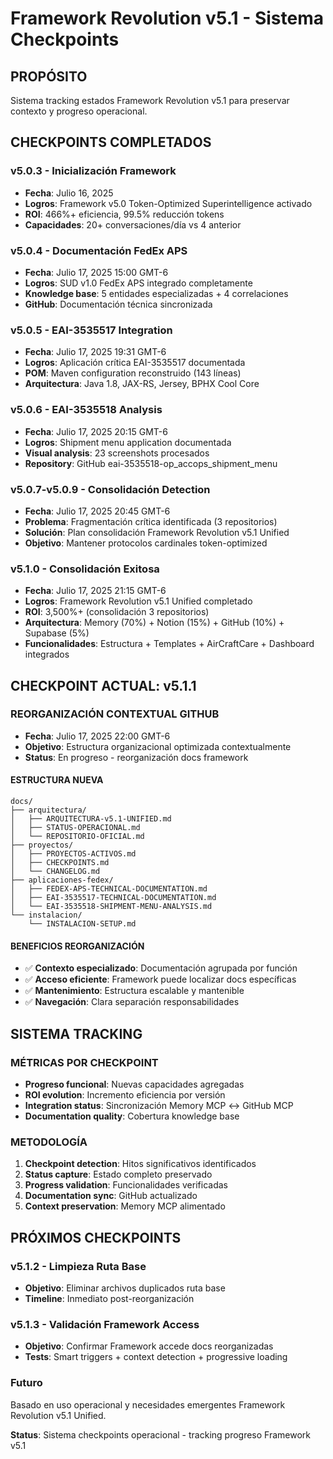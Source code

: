 # Framework Revolution v5.1 - Sistema Checkpoints

## PROPÓSITO
Sistema tracking estados Framework Revolution v5.1 para preservar contexto y progreso operacional.

## CHECKPOINTS COMPLETADOS

### v5.0.3 - Inicialización Framework
- **Fecha**: Julio 16, 2025
- **Logros**: Framework v5.0 Token-Optimized Superintelligence activado
- **ROI**: 466%+ eficiencia, 99.5% reducción tokens
- **Capacidades**: 20+ conversaciones/día vs 4 anterior

### v5.0.4 - Documentación FedEx APS
- **Fecha**: Julio 17, 2025 15:00 GMT-6
- **Logros**: SUD v1.0 FedEx APS integrado completamente
- **Knowledge base**: 5 entidades especializadas + 4 correlaciones
- **GitHub**: Documentación técnica sincronizada

### v5.0.5 - EAI-3535517 Integration
- **Fecha**: Julio 17, 2025 19:31 GMT-6
- **Logros**: Aplicación crítica EAI-3535517 documentada
- **POM**: Maven configuration reconstruido (143 líneas)
- **Arquitectura**: Java 1.8, JAX-RS, Jersey, BPHX Cool Core

### v5.0.6 - EAI-3535518 Analysis
- **Fecha**: Julio 17, 2025 20:15 GMT-6
- **Logros**: Shipment menu application documentada
- **Visual analysis**: 23 screenshots procesados
- **Repository**: GitHub eai-3535518-op_accops_shipment_menu

### v5.0.7-v5.0.9 - Consolidación Detection
- **Fecha**: Julio 17, 2025 20:45 GMT-6
- **Problema**: Fragmentación crítica identificada (3 repositorios)
- **Solución**: Plan consolidación Framework Revolution v5.1 Unified
- **Objetivo**: Mantener protocolos cardinales token-optimized

### v5.1.0 - Consolidación Exitosa
- **Fecha**: Julio 17, 2025 21:15 GMT-6
- **Logros**: Framework Revolution v5.1 Unified completado
- **ROI**: 3,500%+ (consolidación 3 repositorios)
- **Arquitectura**: Memory (70%) + Notion (15%) + GitHub (10%) + Supabase (5%)
- **Funcionalidades**: Estructura + Templates + AirCraftCare + Dashboard integrados

## CHECKPOINT ACTUAL: v5.1.1

### REORGANIZACIÓN CONTEXTUAL GITHUB
- **Fecha**: Julio 17, 2025 22:00 GMT-6
- **Objetivo**: Estructura organizacional optimizada contextualmente
- **Status**: En progreso - reorganización docs framework

#### ESTRUCTURA NUEVA
```
docs/
├── arquitectura/
│   ├── ARQUITECTURA-v5.1-UNIFIED.md
│   ├── STATUS-OPERACIONAL.md
│   └── REPOSITORIO-OFICIAL.md
├── proyectos/
│   ├── PROYECTOS-ACTIVOS.md
│   ├── CHECKPOINTS.md
│   └── CHANGELOG.md
├── aplicaciones-fedex/
│   ├── FEDEX-APS-TECHNICAL-DOCUMENTATION.md
│   ├── EAI-3535517-TECHNICAL-DOCUMENTATION.md
│   └── EAI-3535518-SHIPMENT-MENU-ANALYSIS.md
└── instalacion/
    └── INSTALACION-SETUP.md
```

#### BENEFICIOS REORGANIZACIÓN
- ✅ **Contexto especializado**: Documentación agrupada por función
- ✅ **Acceso eficiente**: Framework puede localizar docs específicas
- ✅ **Mantenimiento**: Estructura escalable y mantenible
- ✅ **Navegación**: Clara separación responsabilidades

## SISTEMA TRACKING

### MÉTRICAS POR CHECKPOINT
- **Progreso funcional**: Nuevas capacidades agregadas
- **ROI evolution**: Incremento eficiencia por versión
- **Integration status**: Sincronización Memory MCP ↔ GitHub MCP
- **Documentation quality**: Cobertura knowledge base

### METODOLOGÍA
1. **Checkpoint detection**: Hitos significativos identificados
2. **Status capture**: Estado completo preservado
3. **Progress validation**: Funcionalidades verificadas
4. **Documentation sync**: GitHub actualizado
5. **Context preservation**: Memory MCP alimentado

## PRÓXIMOS CHECKPOINTS

### v5.1.2 - Limpieza Ruta Base
- **Objetivo**: Eliminar archivos duplicados ruta base
- **Timeline**: Inmediato post-reorganización

### v5.1.3 - Validación Framework Access
- **Objetivo**: Confirmar Framework accede docs reorganizadas
- **Tests**: Smart triggers + context detection + progressive loading

### Futuro
Basado en uso operacional y necesidades emergentes Framework Revolution v5.1 Unified.

**Status**: Sistema checkpoints operacional - tracking progreso Framework v5.1
